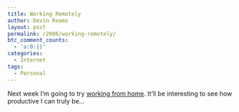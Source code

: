 ```yaml
---
title: Working Remotely
author: Devin Reams
layout: post
permalink: /2006/working-remotely/
btc_comment_counts:
  - 'a:0:{}'
categories:
  - Internet
tags:
  - Personal
---
```

Next week I&#8217;m going to try [working from home][1]. It&#8217;ll be interesting to see how productive I can truly be&#8230;

 [1]: https://devin.reams.me/2006/working-from-home/